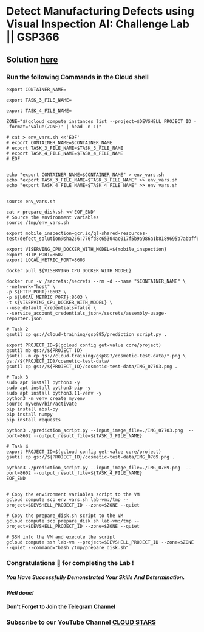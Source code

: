 # Detect Manufacturing Defects using Visual Inspection AI: Challenge Lab || GSP366

## Solution [here](https://youtu.be/gnRrAbUzMdc)

### Run the following Commands in the Cloud shell


```
export CONTAINER_NAME=

export TASK_3_FILE_NAME=

export TASK_4_FILE_NAME=
```

```
ZONE="$(gcloud compute instances list --project=$DEVSHELL_PROJECT_ID --format='value(ZONE)' | head -n 1)"

# cat > env_vars.sh <<'EOF'
# export CONTAINER_NAME=$CONTAINER_NAME
# export TASK_3_FILE_NAME=$TASK_3_FILE_NAME
# export TASK_4_FILE_NAME=$TASK_4_FILE_NAME
# EOF


echo "export CONTAINER_NAME=$CONTAINER_NAME" > env_vars.sh
echo "export TASK_3_FILE_NAME=$TASK_3_FILE_NAME" >> env_vars.sh
echo "export TASK_4_FILE_NAME=$TASK_4_FILE_NAME" >> env_vars.sh


source env_vars.sh

cat > prepare_disk.sh <<'EOF_END'
# Source the environment variables
source /tmp/env_vars.sh

export mobile_inspection=gcr.io/ql-shared-resources-test/defect_solution@sha256:776fd8c65304ac017f5b9a986a1b8189695b7abbff6aa0e4ef693c46c7122f4c

export VISERVING_CPU_DOCKER_WITH_MODEL=${mobile_inspection}
export HTTP_PORT=8602
export LOCAL_METRIC_PORT=8603

docker pull ${VISERVING_CPU_DOCKER_WITH_MODEL}

docker run -v /secrets:/secrets --rm -d --name "$CONTAINER_NAME" \
--network="host" \
-p ${HTTP_PORT}:8602 \
-p ${LOCAL_METRIC_PORT}:8603 \
-t ${VISERVING_CPU_DOCKER_WITH_MODEL} \
--use_default_credentials=false \
--service_account_credentials_json=/secrets/assembly-usage-reporter.json

# Task 2
gsutil cp gs://cloud-training/gsp895/prediction_script.py .

export PROJECT_ID=$(gcloud config get-value core/project)
gsutil mb gs://${PROJECT_ID}
gsutil -m cp gs://cloud-training/gsp897/cosmetic-test-data/*.png \
gs://${PROJECT_ID}/cosmetic-test-data/
gsutil cp gs://${PROJECT_ID}/cosmetic-test-data/IMG_07703.png .

# Task 3
sudo apt install python3 -y
sudo apt install python3-pip -y
sudo apt install python3.11-venv -y 
python3 -m venv create myvenv
source myvenv/bin/activate
pip install absl-py  
pip install numpy 
pip install requests

python3 ./prediction_script.py --input_image_file=./IMG_07703.png  --port=8602 --output_result_file=${TASK_3_FILE_NAME}

# Task 4
export PROJECT_ID=$(gcloud config get-value core/project)
gsutil cp gs://${PROJECT_ID}/cosmetic-test-data/IMG_0769.png .

python3 ./prediction_script.py --input_image_file=./IMG_0769.png  --port=8602 --output_result_file=${TASK_4_FILE_NAME}
EOF_END


# Copy the environment variables script to the VM
gcloud compute scp env_vars.sh lab-vm:/tmp --project=$DEVSHELL_PROJECT_ID --zone=$ZONE --quiet

# Copy the prepare_disk.sh script to the VM
gcloud compute scp prepare_disk.sh lab-vm:/tmp --project=$DEVSHELL_PROJECT_ID --zone=$ZONE --quiet

# SSH into the VM and execute the script
gcloud compute ssh lab-vm --project=$DEVSHELL_PROJECT_ID --zone=$ZONE --quiet --command="bash /tmp/prepare_disk.sh"
```



### Congratulations 🎉 for completing the Lab !

##### You Have Successfully Demonstrated Your Skills And Determination.

#### *Well done!*

#### Don't Forget to Join the [Telegram Channel](https://t.me/cloudstars24)

### Subscribe to our YouTube Channel [CLOUD STARS](https://www.youtube.com/@cloud-stars)

